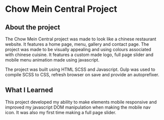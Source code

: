 # Chow Mein Central Project

## About the project

The Chow Mein Central project was made to look like a chinese restaurant website. It features a home page, menu, gallery and
contact page. The project was made to be visually appealing and using colours associated with chinese cuisine. It features
a custom made logo, full page slider and mobile menu animation made using javascript.

The project was built using HTML SCSS and Javascript. Gulp was used to compile SCSS to CSS, refresh browser on save and provide
an autoprefixer.

## What I Learned

This project developed my ability to make elements mobile responsive and improved my javascript DOM manipulation when
making the mobile nav icon. It was also my first time making a full page slider.

